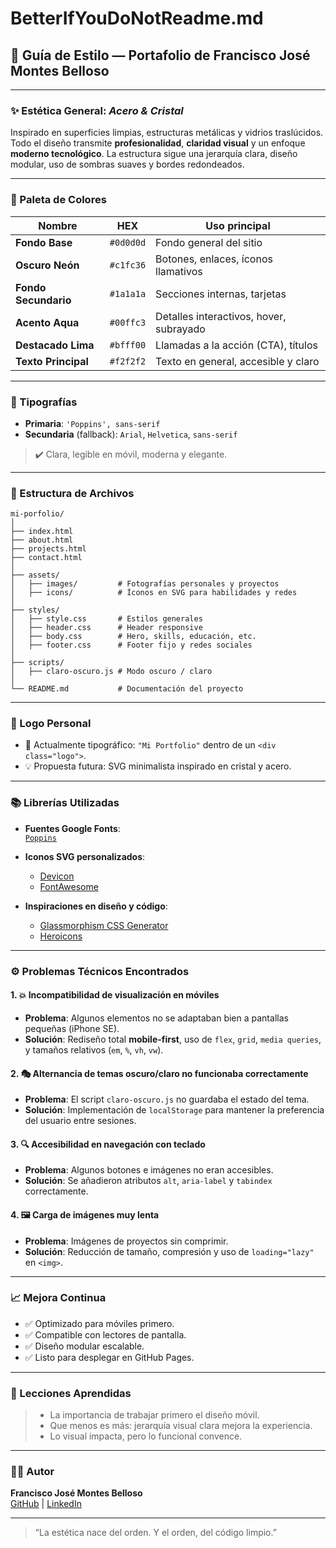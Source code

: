 # BetterIfYouDoNotReadme.md

## 📐 Guía de Estilo — Portafolio de Francisco José Montes Belloso

---

### ✨ Estética General: *Acero & Cristal*

Inspirado en superficies limpias, estructuras metálicas y vidrios traslúcidos. Todo el diseño transmite **profesionalidad**, **claridad visual** y un enfoque **moderno tecnológico**. La estructura sigue una jerarquía clara, diseño modular, uso de sombras suaves y bordes redondeados.

---

### 🎨 Paleta de Colores

| Nombre                | HEX        | Uso principal                            |
|-----------------------|------------|------------------------------------------|
| **Fondo Base**        | `#0d0d0d`  | Fondo general del sitio                  |
| **Oscuro Neón**       | `#c1fc36`  | Botones, enlaces, íconos llamativos      |
| **Fondo Secundario**  | `#1a1a1a`  | Secciones internas, tarjetas             |
| **Acento Aqua**       | `#00ffc3`  | Detalles interactivos, hover, subrayado  |
| **Destacado Lima**    | `#bfff00`  | Llamadas a la acción (CTA), títulos      |
| **Texto Principal**   | `#f2f2f2`  | Texto en general, accesible y claro      |

---

### 🔡 Tipografías

- **Primaria**: `'Poppins', sans-serif`
- **Secundaria** (fallback): `Arial`, `Helvetica`, `sans-serif`

> ✔️ Clara, legible en móvil, moderna y elegante.

---

### 🧾 Estructura de Archivos

```
mi-porfolio/
│
├── index.html
├── about.html
├── projects.html
├── contact.html
│
├── assets/
│   ├── images/         # Fotografías personales y proyectos
│   ├── icons/          # Íconos en SVG para habilidades y redes
│
├── styles/
│   ├── style.css       # Estilos generales
│   ├── header.css      # Header responsive
│   ├── body.css        # Hero, skills, educación, etc.
│   ├── footer.css      # Footer fijo y redes sociales
│
├── scripts/
│   ├── claro-oscuro.js # Modo oscuro / claro
│
└── README.md           # Documentación del proyecto
```

---

### 📸 Logo Personal

- 🧠 Actualmente tipográfico: `"Mi Portfolio"` dentro de un `<div class="logo">`.
- 💡 Propuesta futura: SVG minimalista inspirado en cristal y acero.

---

### 📚 Librerías Utilizadas

- **Fuentes Google Fonts**:  
  [`Poppins`](https://fonts.google.com/specimen/Poppins)
  
- **Iconos SVG personalizados**:
  - [Devicon](https://devicon.dev/)
  - [FontAwesome](https://fontawesome.com/)
  
- **Inspiraciones en diseño y código**:
  - [Glassmorphism CSS Generator](https://hype4.academy/tools/glassmorphism-generator)
  - [Heroicons](https://heroicons.com/)

---

### ⚙️ Problemas Técnicos Encontrados

#### 1. 💥 Incompatibilidad de visualización en móviles
- **Problema**: Algunos elementos no se adaptaban bien a pantallas pequeñas (iPhone SE).
- **Solución**: Rediseño total **mobile-first**, uso de `flex`, `grid`, `media queries`, y tamaños relativos (`em`, `%`, `vh`, `vw`).

#### 2. 🎭 Alternancia de temas oscuro/claro no funcionaba correctamente
- **Problema**: El script `claro-oscuro.js` no guardaba el estado del tema.
- **Solución**: Implementación de `localStorage` para mantener la preferencia del usuario entre sesiones.

#### 3. 🔍 Accesibilidad en navegación con teclado
- **Problema**: Algunos botones e imágenes no eran accesibles.
- **Solución**: Se añadieron atributos `alt`, `aria-label` y `tabindex` correctamente.

#### 4. 🖼️ Carga de imágenes muy lenta
- **Problema**: Imágenes de proyectos sin comprimir.
- **Solución**: Reducción de tamaño, compresión y uso de `loading="lazy"` en `<img>`.

---

### 📈 Mejora Continua

- ✅ Optimizado para móviles primero.
- ✅ Compatible con lectores de pantalla.
- ✅ Diseño modular escalable.
- ✅ Listo para desplegar en GitHub Pages.

---

### 🧠 Lecciones Aprendidas

> - La importancia de trabajar primero el diseño móvil.
> - Que menos es más: jerarquía visual clara mejora la experiencia.
> - Lo visual impacta, pero lo funcional convence.

---

### 🧑‍💻 Autor

**Francisco José Montes Belloso**  
[GitHub](https://github.com/FMontes-alt) | [LinkedIn](https://www.linkedin.com/in/francisco-jos%C3%A9-montes-belloso-82a246350/)

---

> “La estética nace del orden. Y el orden, del código limpio.”
